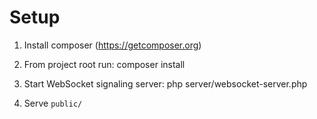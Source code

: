 # Setup


1. Install composer (https://getcomposer.org)
2. From project root run:
composer install


3. Start WebSocket signaling server:
php server/websocket-server.php


4. Serve `public/`